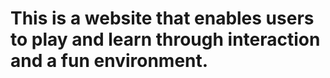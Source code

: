 # This is a website that enables users to play and learn through interaction and a fun environment.
